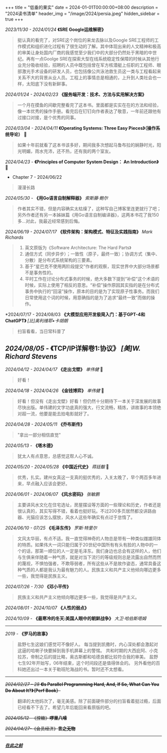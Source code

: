 +++
title = "低垂的果实"
date = 2024-01-01T00:00:00+08:00
description = "2024读书清单"
header_img = "/image/2024/persia.jpeg"
hidden_sidebar = true
+++

*2023/11/30 - 2024/01/24* **《SRE Google运维解密》**

> 挺认真的看完了，对SRE这个岗位的来龙去脉以及Google SRE工程师的工作模式和组织进化过程有了很生动的了解。其中体现出来的人文精神和极高的审美让身处国内厂商的我感觉至少我们中的大部分仍然处于黑暗的中世纪。再有一点Goolge SRE在探索大型在线系统稳定性保障的时候从其他行业充分吸收经验，招聘的人员中既包括曾在军方核潜艇上任职的工程师、眼部激光手术设备的研发人员，也包括像公共泳池救生员这一类与工程看起来关系不大的背景从业人员。工程上的事情总是相通的，上升到人类社会也一样，太阳底下没有新鲜事。

*2024/01/24 - 2024/02/23* **《服务端开发：技术、方法与实用解决方案》**

> 一个月在摸鱼的间歇完整看完了这本书。里面都是实实在在的方法和经验，像一本优秀的操作手册。看完后在钉钉向作者表达了敬意，一年前还跟他有过接口对接，是个优秀的同事。


*2024/03/04 - 2024/04/11* **《Operating Systems: Three Easy Pieces》（操作系统导论）** :1st_place_medal:
> 如果十年前就看了这本书该多好，期间我多次想起马鲁布拉的娴静时光，阳光明媚，雨水充沛，还不热，还有我的两个室友。

*2024/04/23 -* **《Principles of Computer System Design： An Introduction》** :2nd_place_medal:
- Chapter 7 - 2024/06/22
> 漫漫长路

*2024/05/30 -* **《用Go语言自制解释器》** *索斯藤·鲍尔*
> 作者其实不错，但是内容确实太枯燥了，这种写自己博客里连更就行了吧；另外作者还有另一本姊妹篇《用Go语言自制编译器》，这两本书花了我150多...对此，我最近经常感到后悔。

*2024/06/19 - 2024/07/17* **《软件架构：架构模式、特征及实践指南》** *Mark Richards*
> 1. 英文原版为《Software Architecture: The Hard Parts》
> 2. 通信方式（同步异步）；一致性（原子，最终一致）；协调方式（集中、分散）是分布式系统架构的三要素。
> 3. 基于“星巴克不使用两阶段提交”作者的观察，现实世界中大部分场景都不是事务性的。
> 4. 平时工作在讨论分布式事务的时候，绝大多数下提到“补偿”这个术语的时候，实际上使用了相反的意思。“补偿”操作原因其实指的是在分布式事务中执行的“回滚”操作，原本的目的是为了实现原子性事务。而我们日常使用这个词的时候，用意确指的是为了追求“最终一致”而做的操作。


*2024/07/17 - 2024/08/03 **《大模型应用开发极简入门：基于GPT-4和ChatGPT》** *[比]奥利维耶•卡胡朗*
> 扫盲看看，当日常科普了

*2024/08/05 -* **《TCP/IP详解卷1:协议》** *[美]W. Richard Stevens*
---

*2024/04/12 - 2024/04/17*  **《走出戈壁》** *单伟健* :1st_place_medal:
> 好看！ 

*2024/04/18 - 2024/04/26* **《金钱博弈》** *单伟健* :3rd_place_medal:
> 好看！但没有《走出戈壁》好看！但仍然十分期待下一本关于深发展的故事尽快出版。单伟建的文字功底真的强大，行文流畅，精炼，讲故事的本领绝对超一流，他要是能去拍电影就好了。

*2024/04/28 - 2024/05/11* **《乔布斯传》**
> "拿出一部分相信直觉"

*2024/05/13 -* **《塔木德》**
> 犹太人有点意思，总感觉这帮人心不诚。

*2024/05/20 - 2024/05/28* **《中国近代史》**  *蒋廷黻* :1st_place_medal:
> 优秀，扎实。建州女真这一支真的挺优秀的，入关太晚了，早个两百多年进来，早点融入应该会更好。

*2024/06/01 - 2024/06/07* **《风水密码》** *张敏鹏*
> 主要讲风水文化在住宅选址，房屋摆设等方面的一些理论和历史，作者还是很认真的，其实写得不错，看着也挺好玩。不过200多页居然都没讲路由器、光猫应该怎么摆放，风水人这些年确实有点过于怠惰了。

*2024/06/10 - 07/25* **《毛泽东传》** *罗斯·特里尔*
> 文风太华丽，有点不适。我一直觉得神奇的人物总是带有一种类似雌雄同体的特质。如果伟大一词只能归属于20世纪中国所有有头有脸的人物中的一个的话，那第一顺位的人一定是毛泽东。我们身边也总会有这样的人，他们与生俱来伴随着一种气质，就是对当下流行的等级规则总是流露出自然而然的蔑视，不惧怕强者，不欺辱弱者，所有这些从不是故作姿态，通常具备这种气质的人都是我认为最有魅力的人。民族主义和共产主义他倾向哪边更多一些，我觉得是民族主义。

*2024/07/26 - 7/30* **《邓小平传》**
> 民族主义和共产主义他倾向哪边更多一些，我觉得是共产主义。

*2024/08/01 - 2024/10/07* **《人性的弱点》**

*2024/10/09 -* **《最寒冷的冬天:美国人眼中的朝鲜战争》** *大卫·哈伯斯塔姆*

---

*2019 -* **《罗马的故事》**

> 盐野七生这娘们感觉可不像好人。
> 每当提到凯撒时，内心深处都会激起对这逼的哈喇子快要掉到我手机屏幕上的警惕。
> 共和时期的大西庇阿、小克拉苏，帝制之后的提比略，奥古斯都和哈德良都比较符合我的审美。
> 盐野七生92年开始写，06年结束，这个时间段还是值得体会的。
> 另外看他的百科她还出过一本关于勒班陀海战的书。暂时还不太想看。

---

~~*2024/02/27 - 28* **《Is Parallel Programming Hard, And, If So, What Can You Do About It?》（Perf Book）**~~

> 翻译的太他妈次了，毫无美感。除了前面硬件部分的扫盲看着挺过瘾，后面已经看不下去了。希望几年后能回来看原版的吧。

~~*2024/05/12 -*《控糖》**啰里八嗦**~~

~~*2024/04/27-*《会员经济》**言之无物**~~

---

##### [在此之前](/read/_before)
